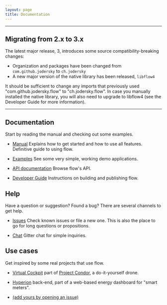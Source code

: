 ```yaml
---
layout: page
title: Documentation
---
```


-----

## Migrating from 2.x to 3.x

The latest major release, 3, introduces some source compatibility-breaking changes:

- Organization and packages have been changed from `com.github.jodersky` to `ch.jodersky`
- A new major version of the native library has been released, `libflow4`

It should be sufficient to change any imports that previously used "com.github.jodersky.flow" to "ch.jodersky.flow".
In case you manually installed the native library, you will also need to upgrade to libflow4 (see the Developer Guide for more information).

-----

## Documentation

Start by reading the manual and checking out some examples.

- <i class="fa fa-book"></i> [Manual]({{site.version_docs}}/manual)
  Explains how to get started and how to use all features. Definitive guide to using flow.

- <i class="fa fa-book"></i> [Examples](https://github.com/jodersky/flow/tree/master/flow-samples)
  See some very simple, working demo applications.

- <i class="fa fa-code"></i> [API documentation]({{site.version_docs}}/api/index.html#ch.jodersky.flow.Serial$)
  Browse flow's API.

- <i class="fa fa-book"></i> [Developer Guide]({{site.version_docs}}/developer)
  Instructions on building and publishing flow.

## Help
Have a question or suggestion? Found a bug? There are several channels to get help.

- <i class="fa fa-bug"></i> [Issues](https://github.com/jodersky/flow/issues)
  Check known issues or file a new one. This is also the place to go for long questions or propositions.

- <i class="fa fa-comments"></i> [Chat](https://gitter.im/jodersky/flow)
  Gitter chat for simple inquiries.

## Use cases
Get inspired by some real projects that use flow.

- [Virtual Cockpit](https://github.com/project-condor/mavigator) part of [Project Condor](https://project-condor.github.io/), a do-it-yourself drone.

- [Hyperion](https://github.com/mthmulders/hyperion) back-end, part of a web-based energy dashboard for "smart meters".

- [(add yours by opening an issue)](https://github.com/jodersky/flow/issues)
